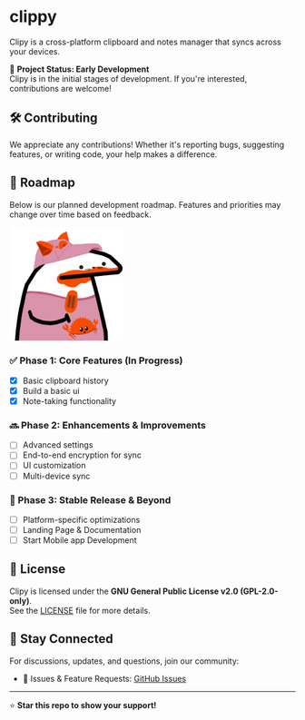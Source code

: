 # clippy
Clipy is a cross-platform clipboard and notes manager that syncs across your devices.

🚀 **Project Status: Early Development**  
Clipy is in the initial stages of development. If you're interested, contributions are welcome!  

## 🛠 Contributing  
We appreciate any contributions! Whether it's reporting bugs, suggesting features, or writing code, your help makes a difference.

## 📌 Roadmap  
Below is our planned development roadmap. Features and priorities may change over time based on feedback.  

<img src="/assets/rust.png" alt="Rust Logo" width="200">


### ✅ Phase 1: Core Features (In Progress)  
- [x] Basic clipboard history
- [x] Build a basic ui
- [x] Note-taking functionality

### 🔜 Phase 2: Enhancements & Improvements  
- [ ] Advanced settings
- [ ] End-to-end encryption for sync  
- [ ] UI customization 
- [ ] Multi-device sync  

### 🚀 Phase 3: Stable Release & Beyond  
- [ ] Platform-specific optimizations  
- [ ] Landing Page & Documentation
- [ ] Start Mobile app Development 

## 📄 License  
Clipy is licensed under the **GNU General Public License v2.0 (GPL-2.0-only)**.  
See the [LICENSE](./LICENSE) file for more details.  

## 💬 Stay Connected  
For discussions, updates, and questions, join our community:  
- 📌 Issues & Feature Requests: [GitHub Issues](https://github.com/dhanushl0l/clippy/issues)  

---  
⭐ **Star this repo to show your support!**  

